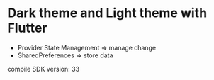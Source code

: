 # Dark theme and Light theme with Flutter

- Provider State Management => manage change
- SharedPreferences => store data 


compile SDK version: 33
